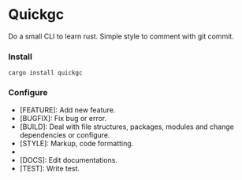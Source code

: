 # Quickgc 

Do a small CLI to learn rust.
Simple style to comment with git commit.

### Install

`cargo install quickgc` 

### Configure

- [FEATURE]: Add new feature.
- [BUGFIX]: Fix bug or error.
- [BUILD]: Deal with file structures, packages, modules and change dependencies or configure. 
- [STYLE]: Markup, code formatting.
- [REFACTOR]: Refactoring. 
- [DOCS]: Edit documentations.
- [TEST]: Write test.
